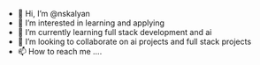 - 👋 Hi, I’m @nskalyan
- 👀 I’m interested in learning and applying
- 🌱 I’m currently learning full stack development and ai 
- 💞️ I’m looking to collaborate on ai projects and full stack projects
- 📫 How to reach me ....

<!---
nskalyan/nskalyan is a ✨ special ✨ repository because its `README.md` (this file) appears on your GitHub profile.
You can click the Preview link to take a look at your changes.
--->
